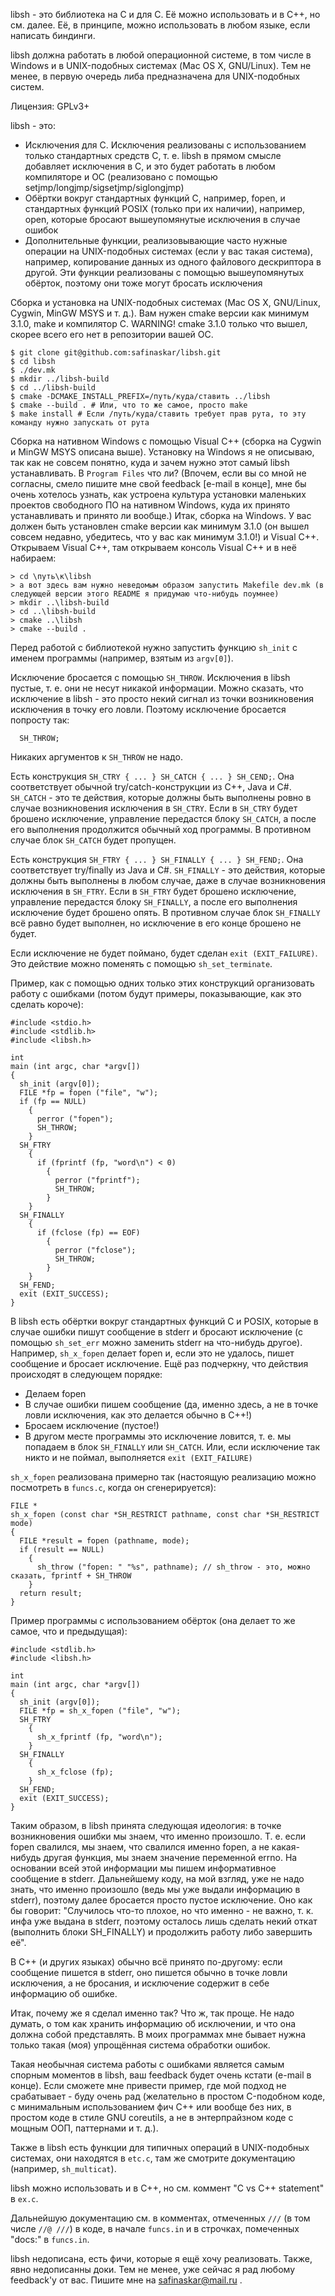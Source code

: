 libsh - это библиотека на C и для C. Её можно использовать и в C++, но см. далее. Её, в принципе, можно использовать в любом языке, если написать биндинги.

libsh должна работать в любой операционной системе, в том числе в Windows и в UNIX-подобных системах (Mac OS X, GNU/Linux). Тем не менее, в первую очередь либа предназначена для UNIX-подобных систем.

Лицензия: GPLv3+

libsh - это:
* Исключения для C. Исключения реализованы с использованием только стандартных средств C, т. е. libsh в прямом смысле добавляет исключения в C, и это будет работать в любом компиляторе и ОС (реализовано с помощью setjmp/longjmp/sigsetjmp/siglongjmp)
* Обёртки вокруг стандартных функций C, например, fopen, и стандартных функций POSIX (только при их наличии), например, open, которые бросают вышеупомянутые исключения в случае ошибок
* Дополнительные функции, реализовывающие часто нужные операции на UNIX-подобных системах (если у вас такая система), например, копирование данных из одного файлового дескриптора в другой. Эти функции реализованы с помощью вышеупомянутых обёрток, поэтому они тоже могут бросать исключения

Сборка и установка на UNIX-подобных системах (Mac OS X, GNU/Linux, Cygwin, MinGW MSYS и т. д.). Вам нужен cmake версии как минимум 3.1.0, make и компилятор C. WARNING! cmake 3.1.0 только что вышел, скорее всего его нет в репозитории вашей ОС.
```
$ git clone git@github.com:safinaskar/libsh.git
$ cd libsh
$ ./dev.mk
$ mkdir ../libsh-build
$ cd ../libsh-build
$ cmake -DCMAKE_INSTALL_PREFIX=/путь/куда/ставить ../libsh
$ cmake --build . # Или, что то же самое, просто make
$ make install # Если /путь/куда/ставить требует прав рута, то эту команду нужно запускать от рута
```

Сборка на нативном Windows с помощью Visual C++ (сборка на Cygwin и MinGW MSYS описана выше). Установку на Windows я не описываю, так как не совсем понятно, куда и зачем нужно этот самый libsh устанавливать. В `Program Files` что ли? (Впочем, если вы со мной не согласны, смело пишите мне свой feedback [e-mail в конце], мне бы очень хотелось узнать, как устроена культура установки маленьких проектов свободного ПО на нативном Windows, куда их принято устанавливать и принято ли вообще.) Итак, сборка на Windows. У вас должен быть установлен cmake версии как минимум 3.1.0 (он вышел совсем недавно, убедитесь, что у вас как минимум 3.1.0!) и Visual C++. Открываем Visual C++, там открываем консоль Visual C++ и в неё набираем:
```
> cd \путь\к\libsh
> а вот здесь вам нужно неведомым образом запустить Makefile dev.mk (в следующей версии этого README я придумаю что-нибудь поумнее)
> mkdir ..\libsh-build
> cd ..\libsh-build
> cmake ..\libsh
> cmake --build .
```

Перед работой с библиотекой нужно запустить функцию `sh_init` с именем программы (например, взятым из `argv[0]`).

Исключение бросается с помощью `SH_THROW`. Исключения в libsh пустые, т. е. они не несут никакой информации. Можно сказать, что исключение в libsh - это просто некий сигнал из точки возникновения исключения в точку его ловли. Поэтому исключение бросается попросту так:
```
  SH_THROW;
```
Никаких аргументов к `SH_THROW` не надо.

Есть конструкция `SH_CTRY { ... } SH_CATCH { ... } SH_CEND;`. Она соответствует обычной try/catch-конструкции из C++, Java и C#. `SH_CATCH` - это те действия, которые должны быть выполнены ровно в случае возникновения исключения в `SH_CTRY`. Если в `SH_CTRY` будет брошено исключение, управление передастся блоку `SH_CATCH`, а после его выполнения продолжится обычный ход программы. В противном случае блок `SH_CATCH` будет пропущен.

Есть конструкция `SH_FTRY { ... } SH_FINALLY { ... } SH_FEND;`. Она соответствует try/finally из Java и C#. `SH_FINALLY` - это действия, которые должны быть выполнены в любом случае, даже в случае возникновения исключения в `SH_FTRY`. Если в `SH_FTRY` будет брошено исключение, управление передастся блоку `SH_FINALLY`, а после его выполнения исключение будет брошено опять. В противном случае блок `SH_FINALLY` всё равно будет выполнен, но исключение в его конце брошено не будет.

Если исключение не будет поймано, будет сделан `exit (EXIT_FAILURE)`. Это действие можно поменять с помощью `sh_set_terminate`.

Пример, как с помощью одних только этих конструкций организовать работу с ошибками (потом будут примеры, показывающие, как это сделать короче):
```
#include <stdio.h>
#include <stdlib.h>
#include <libsh.h>

int
main (int argc, char *argv[])
{
  sh_init (argv[0]);
  FILE *fp = fopen ("file", "w");
  if (fp == NULL)
    {
      perror ("fopen");
      SH_THROW;
    }
  SH_FTRY
    {
      if (fprintf (fp, "word\n") < 0)
        {
          perror ("fprintf");
          SH_THROW;
        }
    }
  SH_FINALLY
    {
      if (fclose (fp) == EOF)
        {
          perror ("fclose");
          SH_THROW;
        }
    }
  SH_FEND;
  exit (EXIT_SUCCESS);
}
```

В libsh есть обёртки вокруг стандартных функций C и POSIX, которые в случае ошибки пишут сообщение в stderr и бросают исключение (с помощью `sh_set_err` можно заменить stderr на что-нибудь другое). Например, `sh_x_fopen` делает fopen и, если это не удалось, пишет сообщение и бросает исключение. Ещё раз подчеркну, что действия происходят в следующем порядке:
* Делаем fopen
* В случае ошибки пишем сообщение (да, именно здесь, а не в точке ловли исключения, как это делается обычно в C++!)
* Бросаем исключение (пустое!)
* В другом месте программы это исключение ловится, т. е. мы попадаем в блок `SH_FINALLY` или `SH_CATCH`. Или, если исключение так никто и не поймал, выполняется `exit (EXIT_FAILURE)`

`sh_x_fopen` реализована примерно так (настоящую реализацию можно посмотреть в `funcs.c`, когда он сгенерируется):
```
FILE *
sh_x_fopen (const char *SH_RESTRICT pathname, const char *SH_RESTRICT mode)
{
  FILE *result = fopen (pathname, mode);
  if (result == NULL)
    {
      sh_throw ("fopen: " "%s", pathname); // sh_throw - это, можно сказать, fprintf + SH_THROW
    }
  return result;
}
```

Пример программы с использованием обёрток (она делает то же самое, что и предыдущая):
```
#include <stdlib.h>
#include <libsh.h>

int
main (int argc, char *argv[])
{
  sh_init (argv[0]);
  FILE *fp = sh_x_fopen ("file", "w");
  SH_FTRY
    {
      sh_x_fprintf (fp, "word\n");
    }
  SH_FINALLY
    {
      sh_x_fclose (fp);
    }
  SH_FEND;
  exit (EXIT_SUCCESS);
}
```

Таким образом, в libsh принята следующая идеология: в точке возникновения ошибки мы знаем, что именно произошло. Т. е. если fopen свалился, мы знаем, что свалился именно fopen, а не какая-нибудь другая функция, мы знаем значение переменной errno. На основании всей этой информации мы пишем информативное сообщение в stderr. Дальнейшему коду, на мой взгляд, уже не надо знать, что именно произошло (ведь мы уже выдали информацию в stderr), поэтому далее бросается просто пустое исключение. Оно как бы говорит: "Случилось что-то плохое, но что именно - не важно, т. к. инфа уже выдана в stderr, поэтому осталось лишь сделать некий откат (выполнить блоки SH_FINALLY) и продолжить работу либо завершить её".

В C++ (и других языках) обычно всё принято по-другому: если сообщение пишется в stderr, оно пишется обычно в точке ловли исключения, а не бросания, и исключение содержит в себе информацию об ошибке.

Итак, почему же я сделал именно так? Что ж, так проще. Не надо думать, о том как хранить информацию об исключении, и что она должна собой представлять. В моих программах мне бывает нужна только такая (моя) упрощённая система обработки ошибок.

Такая необычная система работы с ошибками является самым спорным моментов в libsh, ваш feedback будет очень кстати (e-mail в конце). Если сможете мне привести пример, где мой подход не срабатывает - буду очень рад (желательно в простом C-подобном коде, с минимальным использованием фич C++ или вообще без них, в простом коде в стиле GNU coreutils, а не в энтерпрайзном коде с мощным ООП, паттернами и т. д.).

Также в libsh есть функции для типичных операций в UNIX-подобных системах, они находятся в `etc.c`, там же смотрите документацию (например, `sh_multicat`).

libsh можно использовать и в C++, но см. коммент "C vs C++ statement" в `ex.c`.

Дальнейшую документацию см. в комментах, отмеченных `///` (в том числе `//@ ///`) в коде, в начале `funcs.in` и в строчках, помеченных "docs:" в `funcs.in`.

libsh недописана, есть фичи, которые я ещё хочу реализовать. Также, явно недописанны доки. Тем не менее, уже сейчас я рад любому feedback'у от вас. Пишите мне на safinaskar@mail.ru .
